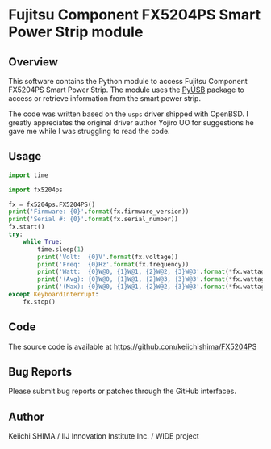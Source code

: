 # Fujitsu Component FX5204PS Smart Power Strip module

## Overview

This software contains the Python module to access Fujitsu Component
FX5204PS Smart Power Strip.  The module uses the
[PyUSB](https://walac.github.io/pyusb/) package to access or retrieve
information from the smart power strip.

The code was written based on the ``usps`` driver shipped with OpenBSD.
I greatly appreciates the original driver author Yojiro UO for
suggestions he gave me while I was struggling to read the code.


## Usage

```python
import time

import fx5204ps

fx = fx5204ps.FX5204PS()
print('Firmware: {0}'.format(fx.firmware_version))
print('Serial #: {0}'.format(fx.serial_number))
fx.start()
try:
    while True:
        time.sleep(1)
        print('Volt:  {0}V'.format(fx.voltage))
        print('Freq:  {0}Hz'.format(fx.frequency))
        print('Watt:  {0}W@0, {1}W@1, {2}W@2, {3}W@3'.format(*fx.wattage))
        print('(Avg): {0}W@0, {1}W@1, {2}W@3, {3}W@3'.format(*fx.wattage_avg))
        print('(Max): {0}W@0, {1}W@1, {2}W@2, {3}W@3'.format(*fx.wattage_max))
except KeyboardInterrupt:
    fx.stop()
```


## Code

The source code is available at
https://github.com/keiichishima/FX5204PS


## Bug Reports

Please submit bug reports or patches through the GitHub interfaces.


## Author

Keiichi SHIMA
/ IIJ Innovation Institute Inc.
/ WIDE project
